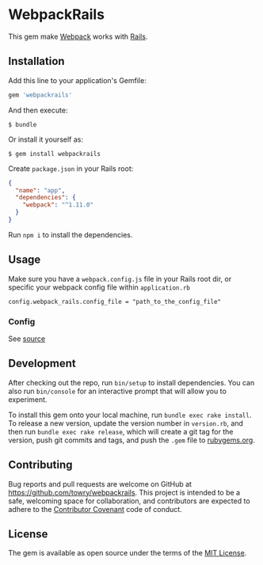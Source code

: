 # WebpackRails

This gem make [Webpack](http://webpack.github.io) works with [Rails](http://github.com/rails/rails).

## Installation

Add this line to your application's Gemfile:

```ruby
gem 'webpackrails'
```

And then execute:

    $ bundle

Or install it yourself as:

    $ gem install webpackrails

Create `package.json` in your Rails root:

```json
{
  "name": "app",
  "dependencies": {
    "webpack": "^1.11.0"
  }
}
```

Run `npm i` to install the dependencies.

## Usage

Make sure you have a `webpack.config.js` file in your Rails root dir, or specific your
webpack config file within `application.rb`

`config.webpack_rails.config_file = "path_to_the_config_file"`

### Config

See [source](https://raw.githubusercontent.com/towry/webpackrails/master/lib/webpackrails/railtie.rb)

## Development

After checking out the repo, run `bin/setup` to install dependencies. You can also run `bin/console` for an interactive prompt that will allow you to experiment.

To install this gem onto your local machine, run `bundle exec rake install`. To release a new version, update the version number in `version.rb`, and then run `bundle exec rake release`, which will create a git tag for the version, push git commits and tags, and push the `.gem` file to [rubygems.org](https://rubygems.org).

## Contributing

Bug reports and pull requests are welcome on GitHub at https://github.com/towry/webpackrails. This project is intended to be a safe, welcoming space for collaboration, and contributors are expected to adhere to the [Contributor Covenant](contributor-covenant.org) code of conduct.


## License

The gem is available as open source under the terms of the [MIT License](http://opensource.org/licenses/MIT).


